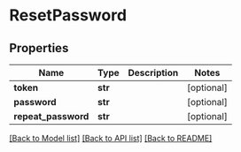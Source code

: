 # ResetPassword

## Properties
Name | Type | Description | Notes
------------ | ------------- | ------------- | -------------
**token** | **str** |  | [optional] 
**password** | **str** |  | [optional] 
**repeat_password** | **str** |  | [optional] 

[[Back to Model list]](../README.md#documentation-for-models) [[Back to API list]](../README.md#documentation-for-api-endpoints) [[Back to README]](../README.md)


